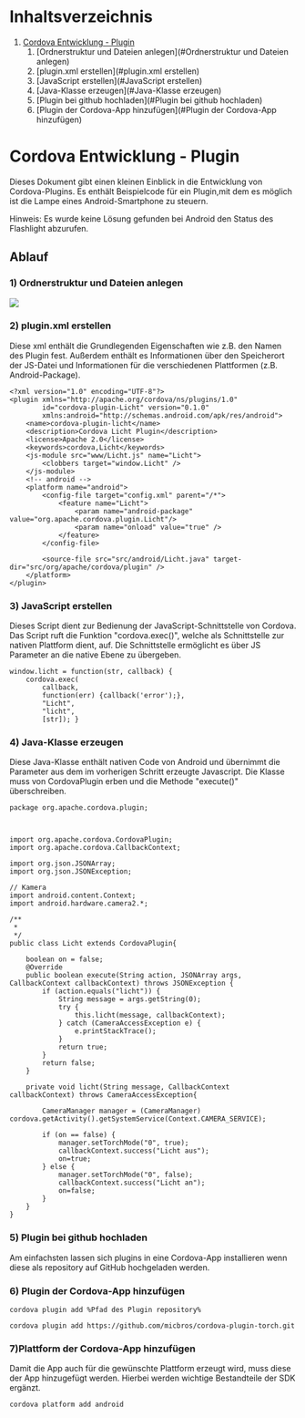 # Inhaltsverzeichnis
1. [Cordova Entwicklung - Plugin](#CordovaEntwicklung-Plugin)
    1. [Ordnerstruktur und Dateien anlegen](#Ordnerstruktur und Dateien anlegen)
    2. [plugin.xml erstellen](#plugin.xml erstellen)
    3. [JavaScript erstellen](#JavaScript erstellen)
    4. [Java-Klasse erzeugen](#Java-Klasse erzeugen)
    5. [Plugin bei github hochladen](#Plugin bei github hochladen)
    6. [Plugin der Cordova-App hinzufügen](#Plugin der Cordova-App hinzufügen)
    
# Cordova Entwicklung - Plugin
Dieses Dokument gibt einen kleinen Einblick in die Entwicklung von Cordova-Plugins. Es enthält 
Beispielcode für ein Plugin,mit dem es möglich ist die Lampe eines Android-Smartphone zu steuern.

Hinweis:
Es wurde keine Lösung gefunden bei Android den Status des Flashlight abzurufen.
## Ablauf

### 1) Ordnerstruktur und Dateien anlegen
![](ordnerstruktur.png)
### 2) plugin.xml erstellen
Diese xml enthält die Grundlegenden Eigenschaften wie z.B. den Namen des Plugin fest. Außerdem 
enthält es Informationen über den Speicherort der JS-Datei und Informationen für die verschiedenen 
Plattformen (z.B. Android-Package).

```
<?xml version="1.0" encoding="UTF-8"?>
<plugin xmlns="http://apache.org/cordova/ns/plugins/1.0"
        id="cordova-plugin-Licht" version="0.1.0"
        xmlns:android="http://schemas.android.com/apk/res/android">
    <name>cordova-plugin-licht</name>
    <description>Cordova Licht Plugin</description>
    <license>Apache 2.0</license>
    <keywords>cordova,Licht</keywords>
    <js-module src="www/Licht.js" name="Licht">
        <clobbers target="window.Licht" />
    </js-module>
    <!-- android -->
    <platform name="android">
        <config-file target="config.xml" parent="/*">
            <feature name="Licht">
                <param name="android-package" value="org.apache.cordova.plugin.Licht"/>
                <param name="onload" value="true" />
            </feature>
        </config-file>

        <source-file src="src/android/Licht.java" target-dir="src/org/apache/cordova/plugin" />
    </platform>
</plugin>

```
### 3) JavaScript erstellen
Dieses Script dient zur Bedienung der JavaScript-Schnittstelle von Cordova. Das Script ruft die 
Funktion "cordova.exec()", welche als Schnittstelle zur nativen Plattform dient, auf. Die 
Schnittstelle ermöglicht es über JS Parameter an die native Ebene zu übergeben.
```
window.licht = function(str, callback) {
    cordova.exec(
        callback,
        function(err) {callback('error');},
        "Licht",
        "licht",
        [str]);	}

``` 
### 4) Java-Klasse erzeugen
Diese Java-Klasse enthält nativen Code von Android und übernimmt die Parameter aus dem im
vorherigen Schritt erzeugte Javascript. Die Klasse muss von CordovaPlugin erben und die Methode
"execute()" überschreiben. 
```
package org.apache.cordova.plugin;



import org.apache.cordova.CordovaPlugin;
import org.apache.cordova.CallbackContext;

import org.json.JSONArray;
import org.json.JSONException;

// Kamera
import android.content.Context;
import android.hardware.camera2.*;

/**
 *
 */
public class Licht extends CordovaPlugin{

    boolean on = false;
    @Override
    public boolean execute(String action, JSONArray args, CallbackContext callbackContext) throws JSONException {
        if (action.equals("licht")) {
            String message = args.getString(0);
            try {
                this.licht(message, callbackContext);
            } catch (CameraAccessException e) {
                e.printStackTrace();
            }
            return true;
        }
        return false;
    }

    private void licht(String message, CallbackContext callbackContext) throws CameraAccessException{

        CameraManager manager = (CameraManager) cordova.getActivity().getSystemService(Context.CAMERA_SERVICE);

        if (on == false) {
            manager.setTorchMode("0", true);
            callbackContext.success("Licht aus");
            on=true;
        } else {
            manager.setTorchMode("0", false);
            callbackContext.success("Licht an");
            on=false;
        }
    }
}

```
<a id="Plugin bei github hochladen"><a/>
### 5) Plugin bei github hochladen
Am einfachsten lassen sich plugins in eine Cordova-App installieren wenn diese als repository auf 
GitHub hochgeladen werden.


 ### 6) Plugin der Cordova-App hinzufügen
 ```
 cordova plugin add %Pfad des Plugin repository%
 
 cordova plugin add https://github.com/micbros/cordova-plugin-torch.git
 ```

 ### 7)Plattform der Cordova-App hinzufügen
 Damit die App auch für die gewünschte Plattform erzeugt wird, muss diese der App hinzugefügt werden.
 Hierbei werden wichtige Bestandteile der SDK ergänzt.
 ```
 cordova platform add android
 ```


